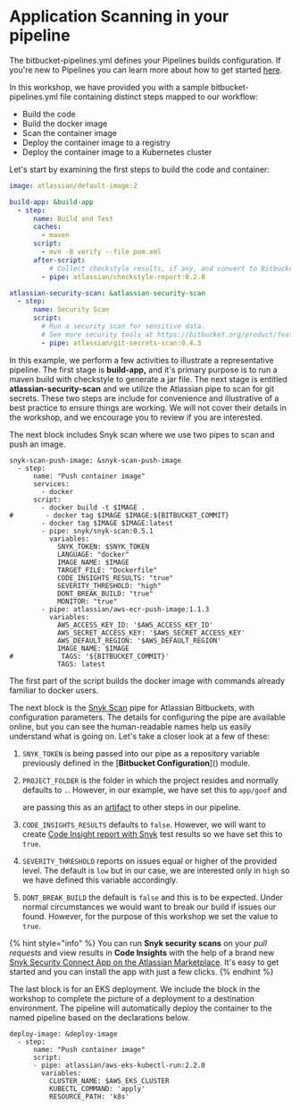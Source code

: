 # Application Scanning in your pipeline



The bitbucket-pipelines.yml defines your Pipelines builds configuration. If you're new to Pipelines you can learn more about how to get started [here](https://support.atlassian.com/bitbucket-cloud/docs/get-started-with-bitbucket-pipelines/).

In this workshop, we have provided you with a sample bitbucket-pipelines.yml file containing distinct steps mapped to our workflow:

* Build the code
* Build the docker image
* Scan the container image
* Deploy the container image to a registry
* Deploy the container image to a Kubernetes cluster

Let's start by examining the first steps to build the code and container:

```yaml
image: atlassian/default-image:2

build-app: &build-app
  - step:
      name: Build and Test
      caches:
        - maven
      script:
        - mvn -B verify --file pom.xml
      after-script:
          # Collect checkstyle results, if any, and convert to Bitbucket Code Insights.
        - pipe: atlassian/checkstyle-report:0.2.0

atlassian-security-scan: &atlassian-security-scan
  - step:
      name: Security Scan
      script:
        # Run a security scan for sensitive data.
        # See more security tools at https://bitbucket.org/product/features/pipelines/integrations?&category=security
        - pipe: atlassian/git-secrets-scan:0.4.3
```

In this example, we perform a few activities to illustrate a representative pipeline.  The first stage is **build-app,** and it's primary purpose is to run a maven build with checkstyle to generate a jar file.  The next stage is entitled **atlassian-security-scan** and we utilize the Atlassian pipe to scan for git secrets.  These two steps are include for convenience and illustrative of a best practice to ensure things are working.  We will not cover their details in the workshop, and we encourage you to review if you are interested.

The next block includes Snyk scan where we use two pipes to scan and push an image.

```
snyk-scan-push-image: &snyk-scan-push-image
  - step:
      name: "Push container image"
      services:
        - docker
      script:
        - docker build -t $IMAGE .
#        - docker tag $IMAGE $IMAGE:${BITBUCKET_COMMIT}
        - docker tag $IMAGE $IMAGE:latest
        - pipe: snyk/snyk-scan:0.5.1
          variables:
            SNYK_TOKEN: $SNYK_TOKEN
            LANGUAGE: "docker"
            IMAGE_NAME: $IMAGE
            TARGET_FILE: "Dockerfile"
            CODE_INSIGHTS_RESULTS: "true"
            SEVERITY_THRESHOLD: "high"
            DONT_BREAK_BUILD: "true"
            MONITOR: "true"
        - pipe: atlassian/aws-ecr-push-image:1.1.3
          variables:
            AWS_ACCESS_KEY_ID: '$AWS_ACCESS_KEY_ID'
            AWS_SECRET_ACCESS_KEY: '$AWS_SECRET_ACCESS_KEY'
            AWS_DEFAULT_REGION: '$AWS_DEFAULT_REGION'
            IMAGE_NAME: $IMAGE
#            TAGS: '${BITBUCKET_COMMIT}'
            TAGS: latest
```

The first part of the script builds the docker image with commands already familiar to docker users.

The next block is the [Snyk Scan](https://bitbucket.org/product/features/pipelines/integrations?p=snyk/snyk-scan) pipe for Atlassian Bitbuckets, with configuration parameters.  The details for configuring the pipe are available online, but you can see the human-readable names help us easily understand what is going on.  Let's take a closer look at a few of these:

1. `SNYK_TOKEN` is being passed into our pipe as a repository variable previously defined in the \[**Bitbucket Configuration**]\() module.
2.  `PROJECT_FOLDER` is the folder in which the project resides and normally defaults to `.`. However, in our example, we have set this to `app/goof` and

    are passing this as an [artifact](https://support.atlassian.com/bitbucket-cloud/docs/use-artifacts-in-steps/) to other steps in our pipeline.
3. `CODE_INSIGHTS_RESULTS` defaults to `false`. However, we will want to create [Code Insight report with Snyk](https://snyk.io/blog/enhanced-security-for-bitbucket-cloud-development/) test results so we have set this to `true`.
4. `SEVERITY_THRESHOLD` reports on issues equal or higher of the provided level. The default is `low` but in our case, we are interested only in `high` so we have defined this variable accordingly.
5. `DONT_BREAK_BUILD` the default is `false` and this is to be expected. Under normal circumstances we would want to break our build if issues our found. However, for the purpose of this workshop we set the value to `true`.

{% hint style="info" %}
You can run **Snyk security scans** on your _pull requests_ and view results in **Code Insights** with the help of a brand new [Snyk Security Connect App on the Atlassian Marketplace](https://marketplace.atlassian.com/apps/1222359/snyk-for-bitbucket-cloud?hosting=cloud\&tab=overview). It's easy to get started and you can install the app with just a few clicks.
{% endhint %}

The last block is for an EKS deployment.  We include the block in the workshop to complete the picture of a deployment to a destination environment.  The pipeline will automatically deploy the container to the named pipeline based on the declarations below.

```
deploy-image: &deploy-image
  - step:
      name: "Push container image"
      script:
      - pipe: atlassian/aws-eks-kubectl-run:2.2.0
        variables:
          CLUSTER_NAME: $AWS_EKS_CLUSTER
          KUBECTL_COMMAND: 'apply'
          RESOURCE_PATH: 'k8s'
```

